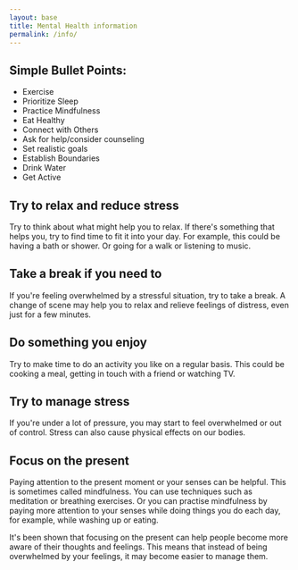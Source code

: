 ```yaml
---
layout: base
title: Mental Health information
permalink: /info/
--- 
```


## Simple Bullet Points:
- Exercise
- Prioritize Sleep
- Practice Mindfulness
- Eat Healthy
- Connect with Others
- Ask for help/consider counseling
- Set realistic goals
- Establish Boundaries
- Drink Water
- Get Active

## Try to relax and reduce stress
Try to think about what might help you to relax. If there's something that helps you, try to find time to fit it into your day. For example, this could be having a bath or shower. Or going for a walk or listening to music.

## Take a break if you need to
If you're feeling overwhelmed by a stressful situation, try to take a break. A change of scene may help you to relax and relieve feelings of distress, even just for a few minutes.

## Do something you enjoy
Try to make time to do an activity you like on a regular basis. This could be cooking a meal, getting in touch with a friend or watching TV. 

## Try to manage stress
If you're under a lot of pressure, you may start to feel overwhelmed or out of control. Stress can also cause physical effects on our bodies.

## Focus on the present
Paying attention to the present moment or your senses can be helpful. This is sometimes called mindfulness. You can use techniques such as meditation or breathing exercises. Or you can practise mindfulness by paying more attention to your senses while doing things you do each day, for example, while washing up or eating. 

It's been shown that focusing on the present can help people become more aware of their thoughts and feelings. This means that instead of being overwhelmed by your feelings, it may become easier to manage them.
